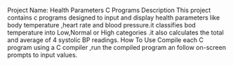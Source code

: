 Project Name: Health Parameters C Programs
Description
This project contains c programs designed to input and display health parameters like body temperature ,heart rate and blood pressure.it classifies bod temperature into Low,Normal 
or High categories .it also calculates the total and average of 4 systolic BP readings.
How To Use
Compile each C program using a C compiler ,run the compiled program an follow on-screen prompts to input values.
